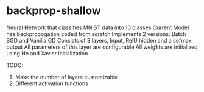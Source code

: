 # backprop-shallow

Neural Network that classifies MNIST data into 10 classes
Current Model has backpropogation coded from scratch
Implements 2 versions: Batch SGD and Vanilla GD
Consists of 3 layers, Input, RelU hidden and a sofmax output
All parameters of this layer are configurable
All weights are initialized using He and Xavier initialization

TODO: 

1. Make the number of layers customizable
2. Different activation functions
